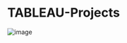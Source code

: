 # TABLEAU-Projects
![image](https://github.com/Sayantan31Malladeb/TABLEAU-Projects/assets/70769927/f78fe68a-38d3-4044-8ec1-c49123e815e9)
